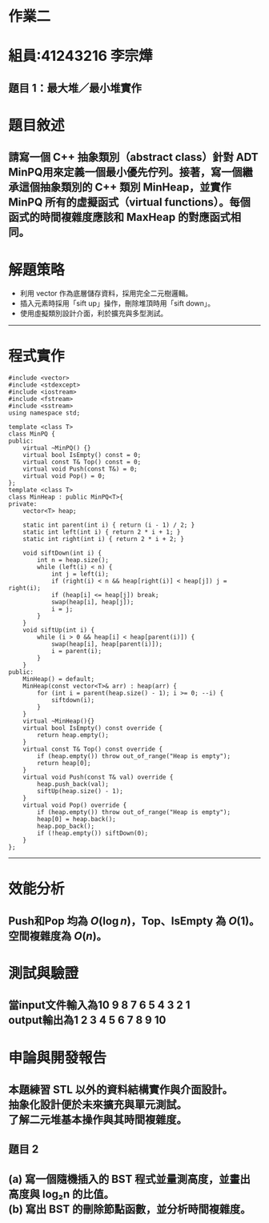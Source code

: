 # 作業二
# 組員:41243216 李宗燁

## 題目 1：最大堆／最小堆實作

# 題目敘述
請寫一個 C++ 抽象類別（abstract class）針對 ADT MinPQ用來定義一個最小優先佇列。接著，寫一個繼承這個抽象類別的 C++ 類別 MinHeap，並實作 MinPQ 所有的虛擬函式（virtual functions）。每個函式的時間複雜度應該和 MaxHeap 的對應函式相同。
---
# 解題策略
- 利用 vector 作為底層儲存資料，採用完全二元樹邏輯。
- 插入元素時採用「sift up」操作，刪除堆頂時用「sift down」。
- 使用虛擬類別設計介面，利於擴充與多型測試。  
  
---
# 程式實作
```
#include <vector>
#include <stdexcept>
#include <iostream>
#include <fstream>
#include <sstream>
using namespace std;

template <class T>
class MinPQ {
public:
    virtual ~MinPQ() {}
    virtual bool IsEmpty() const = 0;           
    virtual const T& Top() const = 0;           
    virtual void Push(const T&) = 0;            
    virtual void Pop() = 0;                     
};
template <class T>
class MinHeap : public MinPQ<T>{
private:
    vector<T> heap;

    static int parent(int i) { return (i - 1) / 2; }
    static int left(int i) { return 2 * i + 1; }
    static int right(int i) { return 2 * i + 2; }

    void siftDown(int i) {
        int n = heap.size();
        while (left(i) < n) {
            int j = left(i);
            if (right(i) < n && heap[right(i)] < heap[j]) j = right(i);
            if (heap[i] <= heap[j]) break;
            swap(heap[i], heap[j]);
            i = j;
        }
    }
    void siftUp(int i) {
        while (i > 0 && heap[i] < heap[parent(i)]) {
            swap(heap[i], heap[parent(i)]);
            i = parent(i);
        }
    }
public:
    MinHeap() = default;
    MinHeap(const vector<T>& arr) : heap(arr) {
        for (int i = parent(heap.size() - 1); i >= 0; --i) {
            siftdown(i);
        }
    }
    virtual ~MinHeap(){}
    virtual bool IsEmpty() const override {
        return heap.empty();
    }
    virtual const T& Top() const override {
        if (heap.empty()) throw out_of_range("Heap is empty");
        return heap[0];
    }
    virtual void Push(const T& val) override {
        heap.push_back(val);
        siftUp(heap.size() - 1);
    }
    virtual void Pop() override {
        if (heap.empty()) throw out_of_range("Heap is empty");
        heap[0] = heap.back();
        heap.pop_back();
        if (!heap.empty()) siftDown(0);
    }
};
```
---
# 效能分析 
Push和Pop 均為 $O(\log n)$，Top、IsEmpty 為 $O(1)$。  
空間複雜度為 $O(n)$。
---
# 測試與驗證 
當input文件輸入為10 9 8 7 6 5 4 3 2 1   
output輸出為1 2 3 4 5 6 7 8 9 10 
---
# 申論與開發報告 
本題練習 STL 以外的資料結構實作與介面設計。  
抽象化設計便於未來擴充與單元測試。  
了解二元堆基本操作與其時間複雜度。  
---
## 題目 2
(a) 寫一個隨機插入的 BST 程式並量測高度，並畫出高度與 log₂n 的比值。  
(b) 寫出 BST 的刪除節點函數，並分析時間複雜度。
---
